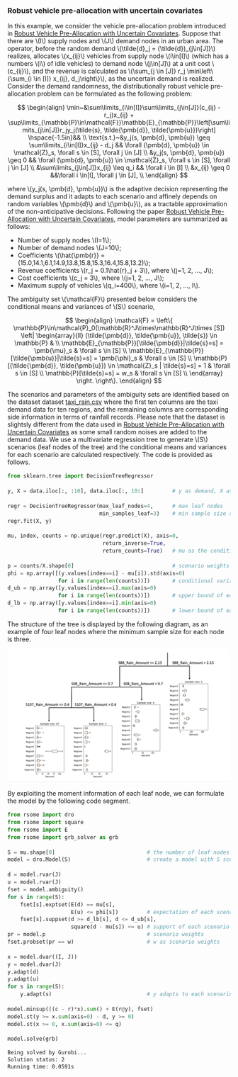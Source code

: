 <script src="https://cdn.mathjax.org/mathjax/latest/MathJax.js?config=TeX-AMS-MML_HTMLorMML" type="text/javascript"></script>

### Robust vehicle pre-allocation with uncertain covariates

In this example,  we consider the vehicle pre-allocation problem introduced in [Robust Vehicle Pre-Allocation with Uncertain
Covariates](https://poseidon01.ssrn.com/delivery.php?ID=844094086070064024091072104002099075001041021035000006069012011004096071088071083104032055127026009096001070088117011094080028025052090016076024094098009013002125127004055032029018120108100080117122104121068099127103101024005102012074098069027085096068&EXT=pdf&INDEX=TRUE). Suppose that there are \\(I\\) supply nodes and \\(J\\) demand nodes in an urban area.  The operator,  before the random demand \\(\tilde{d}\_j = (\tilde{d})\_{j\in[J]}\\) realizes, allocates \\(x_{ij}\\) vehicles from supply node \\(i\in[I]\\) (which has a numbers \\(i\\) of idle vehicles) to demand node \\(j\in[J]\\) at a unit cost \\(c_{ij}\\), and the revenue is calculated as \\(\sum_{j \in [J]} r_j \min\\left\\{\sum_{i \in [I]} x_{ij}, d_j\\right\\}\\), as the uncertain demand is realized. Consider the demand randomness, the distributionally robust vehicle pre-allocation problem can be formulated as the following problem:

$$
\begin{align}
\min~&\sum\limits_{i\in[I]}\sum\limits_{j\in[J]}(c_{ij} - r_j)x_{ij} + \sup\limits_{\mathbb{P}\in\mathcal{F}}\mathbb{E}_{\mathbb{P}}\left[\sum\limits_{j\in[J]}r_jy_j(\tilde{s}, \tilde{\pmb{d}}, \tilde{\pmb{u}})\right] \hspace{-1.5in}&& \\
\text{s.t.}~&y_j(s, \pmb{d}, \pmb{u}) \geq \sum\limits_{i\in[I]}x_{ij} - d_j && \forall (\pmb{d}, \pmb{u}) \in \mathcal{Z}_s, \forall s \in [S], \forall j \in [J] \\
&y_j(s, \pmb{d}, \pmb{u}) \geq 0 && \forall (\pmb{d}, \pmb{u}) \in \mathcal{Z}_s, \forall s \in [S], \forall j \in [J] \\
&\sum\limits_{j\in[J]}x_{ij} \leq q_i && \forall i \in [I] \\
&x_{ij} \geq 0 &&\forall i \in[I], \forall j \in [J], \\
\end{align}
$$

where \\(y_j(s, \pmb{d}, \pmb{u})\\) is the adaptive decision representing the demand surplus and it adapts to each scenario and affinely depends on random variables \\(\pmb{d}\\) and \\(\pmb{u}\\), as a tractable approximation of the non-anticipative decisions. Following the paper [Robust Vehicle Pre-Allocation with Uncertain
Covariates](https://poseidon01.ssrn.com/delivery.php?ID=844094086070064024091072104002099075001041021035000006069012011004096071088071083104032055127026009096001070088117011094080028025052090016076024094098009013002125127004055032029018120108100080117122104121068099127103101024005102012074098069027085096068&EXT=pdf&INDEX=TRUE), model parameters are summarized as follows:
- Number of supply nodes \\(I=1\\);
- Number of demand nodes \\(J=10\\);
- Coefficients \\(\hat{\pmb{r}} = (15.0,14.1,6.1,14.9,13.8,15.8,15.3,16.4,15.8,13.2)\\);
- Revenue coefficients \\(r_j = 0.1\hat{r}_j + 3\\), where \\(j=1, 2, ..., J\\);
- Cost coefficients \\(c_j = 3\\), where \\(j=1, 2, ..., J\\);
- Maximum supply of vehicles \\(q_i=400\\), where \\(i=1, 2, ..., I\\).

The ambiguity set \\(\mathcal{F}\\) presented below considers the conditional means and variances of \\(S\\) scenario,

$$
\begin{align}
\mathcal{F} = \left\{
\mathbb{P}\in\mathcal{P}_0(\mathbb{R}^J\times\mathbb{R}^J\times [S]) \left|
\begin{array}{ll}
(\tilde{\pmb{d}}, \tilde{\pmb{u}}, \tilde{s}) \in \mathbb{P} & \\
\mathbb{E}_{\mathbb{P}}[\tilde{\pmb{d}}|\tilde{s}=s] = \pmb{\mu}_s & \forall s \in [S] \\
\mathbb{E}_{\mathbb{P}}[\tilde{\pmb{u}}|\tilde{s}=s] = \pmb{\phi}_s & \forall s \in [S] \\
\mathbb{P}[(\tilde{\pmb{d}}, \tilde{\pmb{u}}) \in \mathcal{Z}_s | \tilde{s}=s] = 1 & \forall s \in [S] \\
\mathbb{P}[\tilde{s}=s] = w_s & \forall s \in [S] \\
\end{array}
\right.
\right\}.
\end{align}
$$

The scenarios and parameters of the ambiguity sets are identified based on the dataset dataset [taxi_rain.csv](taxi_rain.csv) where the first ten columns are the taxi demand data for ten regions, and the remaining columns are corresponding side information in terms of rainfall records. Please note that the dataset is slightsly different from the data used in [Robust Vehicle Pre-Allocation with Uncertain
Covariates](https://poseidon01.ssrn.com/delivery.php?ID=844094086070064024091072104002099075001041021035000006069012011004096071088071083104032055127026009096001070088117011094080028025052090016076024094098009013002125127004055032029018120108100080117122104121068099127103101024005102012074098069027085096068&EXT=pdf&INDEX=TRUE) as some small random noises are added to the demand data. We use a multivariate regression tree to generate \\(S\\) scenarios (leaf nodes of the tree) and the conditional means and variances for each scenario are calculated respectively. The code is provided as follows.

```python
from sklearn.tree import DecisionTreeRegressor

y, X = data.iloc[:, :10], data.iloc[:, 10:]         # y as demand, X as side info

regr = DecisionTreeRegressor(max_leaf_nodes=4,      # max leaf nodes
                             min_samples_leaf=3)    # min sample size of each leaf
regr.fit(X, y)

mu, index, counts = np.unique(regr.predict(X), axis=0,
                              return_inverse=True,
                              return_counts=True)   # mu as the conditional mean

p = counts/X.shape[0]                               # scenario weights         
phi = np.array([(y.values[index==i] - mu[i]).std(axis=0)
                for i in range(len(counts))])       # conditional variance
d_ub = np.array([y.values[index==i].max(axis=0)
                for i in range(len(counts))])       # upper bound of each scenario
d_lb = np.array([y.values[index==i].min(axis=0)
                for i in range(len(counts))])       # lower bound of each scenario
```
The structure of the tree is displayed by the following diagram, as an example of four leaf nodes where the minimum sample size for each node is three.

![](taxi_demand_tree.png)

By exploiting the moment information of each leaf node, we can formulate the model by the following code segment.

```python
from rsome import dro
from rsome import square
from rsome import E
from rsome import grb_solver as grb

S = mu.shape[0]                             # the number of leaf nodes (scenarios)
model = dro.Model(S)                        # create a model with S scenarios

d = model.rvar(J)
u = model.rvar(J)
fset = model.ambiguity()
for s in range(S):
    fset[s].exptset(E(d) == mu[s],
                    E(u) <= phi[s])         # expectation of each scenario
    fset[s].suppset(d >= d_lb[s], d <= d_ub[s],
                    square(d - mu[s]) <= u) # support of each scenario
pr = model.p                                # scenario weights
fset.probset(pr == w)                       # w as scenario weights

x = model.dvar((I, J))
y = model.dvar(J)
y.adapt(d)
y.adapt(u)
for s in range(S):
    y.adapt(s)                              # y adapts to each scenario s

model.minsup(((c - r)*x).sum() + E(r@y), fset)
model.st(y >= x.sum(axis=0) - d, y >= 0)
model.st(x >= 0, x.sum(axis=0) <= q)

model.solve(grb)
```

```
Being solved by Gurobi...
Solution status: 2
Running time: 0.0591s
```
